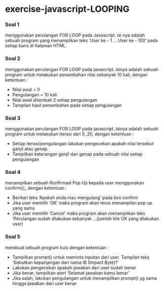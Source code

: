 # exercise-javascript-LOOPING

### Soal 1
menggunakan perulangan FOR LOOP pada Javascript.
isi nya adalah sebuah program yang menampilkan teks ‘User ke - 1 … User ke - 100’ pada setiap baris di halaman HTML.

### Soal 2
menggunakan perulangan FOR LOOP pada javascript.
isinya adalah sebuah program untuk melakukan penambahan nilai sebanyak 10 kali, dengan ketentuan :
* Nilai awal = 0
* Pengulangan = 10 kali
* Nilai awal ditambah 2 setiap pengulangan
* Tampilan hasil penambahan pada setiap pengulangan

### Soal 3
menggunakan perulangan FOR LOOP pada javascript.
isinya adalah sebuah program untuk melakukan iterasi dari 0..20, dengan ketentuan :
* Setiap iterasi/pengulangan lakukan pengecekan apakah nilai tersebut ganjil atau genap.
* Tampilkan keterangan ganjil dan genap pada sebuah nilai setiap pengulangan

### Soal 4
menampilkan sebuah Konfirmasi Pop Up kepada user menggunakan confirm();, dengan ketentuan :
* Berikan teks ‘Apakah anda mau mengulang’ pada box confirm
* Jika user memilih ‘OK’ maka program akan terus menampilan pop up yang sama
* Jika user memilih ‘Cancel’ maka program akan menampilkan teks ‘Perulangan sudah dilakukan sebanyak …(jumlah klik OK yang dilakukan user)

### Soal 5
membuat sebuah program kuis dengan ketentuan :
* Tampilkan prompt() untuk meminta inputan dari user. Tampilan teks ‘Sebutkan kepanjangan dari nama IB (Impact Byte)?’
* Lakukan pengecekan apakah jawaban dari user sudah benar
* Jika benar, tampilkan alert ‘Selamat jawaban kamu benar’
* Jika salah, lakukan pengulangan untuk menampilkan prompt() yg sama hingga jawaban dari user benar

